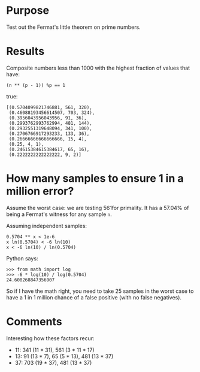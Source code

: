 # Purpose
Test out the Fermat's little theorem on prime numbers.

# Results
Composite numbers less than 1000 with the highest fraction of values that have:
```
(n ** (p - 1)) %p == 1
```

true:
```
[(0.5704099821746881, 561, 320),
 (0.46088193456614507, 703, 324),
 (0.3956043956043956, 91, 36),
 (0.2993762993762994, 481, 144),
 (0.2932551319648094, 341, 100),
 (0.2706766917293233, 133, 36),
 (0.26666666666666666, 15, 4),
 (0.25, 4, 1),
 (0.24615384615384617, 65, 16),
 (0.2222222222222222, 9, 2)]
```

# How many samples to ensure 1 in a million error?
Assume the worst case: we are testing 561for primality. It has a 57.04% of being a Fermat's witness for any sample `n`.

Assuming independent samples:
```
0.5704 ** x < 1e-6
x ln(0.5704) < -6 ln(10)
x < -6 ln(10) / ln(0.5704)
```

Python says:
```
>>> from math import log
>>> -6 * log(10) / log(0.5704)
24.608268847356907
```

So if I have the math right, you need to take 25 samples in the worst case to have a 1 in 1 million chance of a false positive (with no false negatives).

# Comments
Interesting how these factors recur:
- 11: 341 (11 * 31), 561 (3 * 11 * 17)
- 13: 91 (13 * 7), 65 (5 * 13), 481 (13 * 37)
- 37: 703 (19 * 37), 481 (13 * 37)
